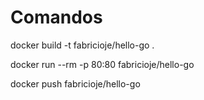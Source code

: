 # Comandos

docker build -t fabricioje/hello-go .

docker run --rm -p 80:80 fabricioje/hello-go

docker push fabricioje/hello-go